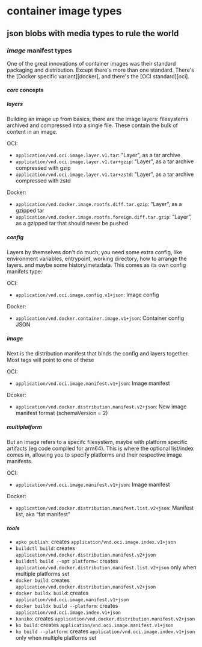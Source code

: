 # container image types

## json blobs with media types to rule the world

### _image_ manifest types

One of the great innovations of container images was their standard packaging and distribution.
Except there's more than one standard.
There's the [Docker specific variant][docker],
and there's the [OCI standard][oci].

#### _core_ concepts

##### _layers_

Building an image up from basics,
there are the image layers:
filesystems archived and compressed into a single file.
These contain the bulk of content in an image.

OCI:

- `application/vnd.oci.image.layer.v1.tar`: "Layer", as a tar archive
- `application/vnd.oci.image.layer.v1.tar+gzip`: "Layer", as a tar archive compressed with gzip
- `application/vnd.oci.image.layer.v1.tar+zstd`: "Layer", as a tar archive compressed with zstd

Docker:

- `application/vnd.docker.image.rootfs.diff.tar.gzip`: “Layer”, as a gzipped tar
- `application/vnd.docker.image.rootfs.foreign.diff.tar.gzip`: “Layer”, as a gzipped tar that should never be pushed

##### _config_

Layers by themselves don't do much,
you need some extra config,
like environment variables, entrypoint, working directory,
how to arrange the layers. and maybe some history/metadata.
This comes as its own config manifets type:

OCI:

- `application/vnd.oci.image.config.v1+json`: Image config

Docker:

- `application/vnd.docker.container.image.v1+json`: Container config JSON

##### _image_

Next is the distribution manifest that binds the config and layers together.
Most tags will point to one of these

OCI:

- `application/vnd.oci.image.manifest.v1+json`: Image manifest

Dcoker:

- `application/vnd.docker.distribution.manifest.v2+json`: New image manifest format (schemaVersion = 2)

##### _multiplatform_

But an image refers to a specifc filesystem,
maybe with platform specific artifacts (eg code compiled for arm64).
This is where the optional list/index comes in,
allowing you to specify platforms and their respective image manifests.

OCI:

- `application/vnd.oci.image.manifest.v1+json`: Image manifest

Docker:

- `application/vnd.docker.distribution.manifest.list.v2+json`: Manifest list, aka “fat manifest”

#### _tools_

- `apko publish`: creates `application/vnd.oci.image.index.v1+json`
- `buildctl build`: creates `application/vnd.docker.distribution.manifest.v2+json`
- `buildctl build --opt platform=`: creates `application/vnd.docker.distribution.manifest.list.v2+json`
  only when multiple platforms set
- `docker build`: creates `application/vnd.docker.distribution.manifest.v2+json`
- `docker buildx build`: creates `application/vnd.oci.image.manifest.v1+json`
- `docker buildx build --platform`: creates `application/vnd.oci.image.index.v1+json`
- `kaniko`: creates `application/vnd.docker.distribution.manifest.v2+json`
- `ko build`: creates `application/vnd.oci.image.manifest.v1+json`
- `ko build --platform`: creates `application/vnd.oci.image.index.v1+json`
  only when multiple platforms set
